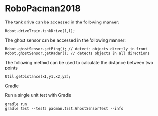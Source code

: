 # RoboPacman2018

The tank drive can be accessed in the following manner:

	Robot.driveTrain.tankDrive(1,1);


The ghost sensor can be accessed in the following manner:

	Robot.ghostSensor.getPing(); // detects objects directly in front
	Robot.ghostSensor.getRadar(); // detects objects in all directions


The following method can be used to calculate the distance between two points

	Util.getDistance(x1,y1,x2,y2);


Gradle

Run a single unit test with Gradle

	gradle run
    gradle test --tests pacman.test.GhostSensorTest --info

